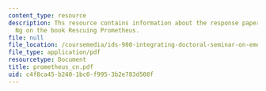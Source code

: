 ```yaml
---
content_type: resource
description: Ths resource contains information about the response paper by Christine
  Ng on the book Rescuing Prometheus.
file: null
file_location: /coursemedia/ids-900-integrating-doctoral-seminar-on-emerging-technologies-fall-2005/c4f8ca45b2401bc0f9953b2e783d508f_prometheus_cn.pdf
file_type: application/pdf
resourcetype: Document
title: prometheus_cn.pdf
uid: c4f8ca45-b240-1bc0-f995-3b2e783d508f
---
```

